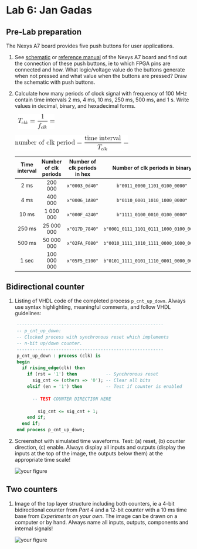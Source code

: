 


# Lab 6: Jan Gadas

## Pre-Lab preparation

The Nexys A7 board provides five push buttons for user applications.

1. See [schematic](https://github.com/tomas-fryza/digital-electronics-1/blob/master/docs/nexys-a7-sch.pdf) or [reference manual](https://reference.digilentinc.com/reference/programmable-logic/nexys-a7/reference-manual) of the Nexys A7 board and find out the connection of these push buttons, ie to which FPGA pins are connected and how. What logic/voltage value do the buttons generate when not pressed and what value when the buttons are pressed? Draw the schematic with push buttons.

2. Calculate how many periods of clock signal with frequency of 100&nbsp;MHz contain time intervals 2&nbsp;ms, 4&nbsp;ms, 10&nbsp;ms, 250&nbsp;ms, 500&nbsp;ms, and 1&nbsp;s. Write values in decimal, binary, and hexadecimal forms.

   &nbsp;
   ![clock period](freq.png)
   &nbsp;

   ![number of periods](periods.png)
   &nbsp;

   | **Time interval** | **Number of clk periods** | **Number of clk periods in hex** | **Number of clk periods in binary** |
   | :-: | :-:   |    :-:      | :-:         |
   | 2&nbsp;ms   | 200 000     | `x"0003_0d40"` | `b"0011_0000_1101_0100_0000"` |
   | 4&nbsp;ms   | 400 000     | `x"0006_1A80"` | `b"0110_0001_1010_1000_0000"` |
   | 10&nbsp;ms  | 1 000 000   | `x"000F_4240"` | `b"1111_0100_0010_0100_0000"` |
   | 250&nbsp;ms | 25 000 000  | `x"017D_7840"` | `b"0001_0111_1101_0111_1000_0100_0000"` |
   | 500&nbsp;ms | 50 000 000  | `x"02FA_F080"` | `b"0010_1111_1010_1111_0000_1000_0000"` |
   | 1&nbsp;sec  | 100 000 000 | `x"05F5_E100"` | `b"0101_1111_0101_1110_0001_0000_0000"` |



## Bidirectional counter

1. Listing of VHDL code of the completed process `p_cnt_up_down`. Always use syntax highlighting, meaningful comments, and follow VHDL guidelines:

```vhdl
    --------------------------------------------------------
    -- p_cnt_up_down:
    -- Clocked process with synchronous reset which implements
    -- n-bit up/down counter.
    --------------------------------------------------------
    p_cnt_up_down : process (clk) is
    begin
      if rising_edge(clk) then
        if (rst = '1') then           -- Synchronous reset
          sig_cnt <= (others => '0'); -- Clear all bits
        elsif (en = '1') then         -- Test if counter is enabled

          -- TEST COUNTER DIRECTION HERE

            sig_cnt <= sig_cnt + 1;
        end if;
      end if;
    end process p_cnt_up_down;
```

2. Screenshot with simulated time waveforms. Test: (a) reset, (b) counter direction, (c) enable. Always display all inputs and outputs (display the inputs at the top of the image, the outputs below them) at the appropriate time scale!

   ![your figure]()

## Two counters

1. Image of the top layer structure including both counters, ie a 4-bit bidirectional counter from *Part 4* and a 12-bit counter with a 10 ms time base from *Experiments on your own*. The image can be drawn on a computer or by hand. Always name all inputs, outputs, components and internal signals!

   ![your figure]()


